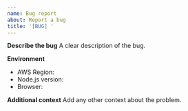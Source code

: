 ```yaml
---
name: Bug report
about: Report a bug
title: '[BUG] '
---
```


**Describe the bug**
A clear description of the bug.

**Environment**
- AWS Region:
- Node.js version:
- Browser: 

**Additional context**
Add any other context about the problem.
